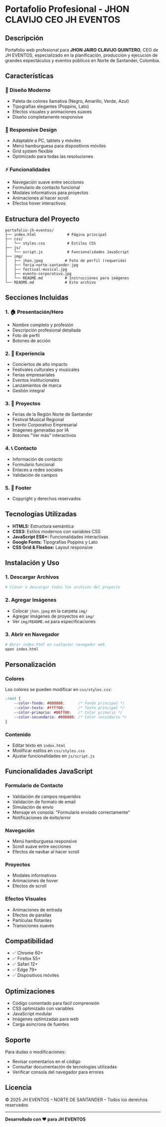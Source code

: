 # Portafolio Profesional - JHON CLAVIJO CEO JH EVENTOS

## Descripción

Portafolio web profesional para **JHON JAIRO CLAVIJO QUINTERO**, CEO de JH EVENTOS, especializado en la planificación, producción y ejecución de grandes espectáculos y eventos públicos en Norte de Santander, Colombia.

## Características

### 🎨 Diseño Moderno
- Paleta de colores llamativa (Negro, Amarillo, Verde, Azul)
- Tipografías elegantes (Poppins, Lato)
- Efectos visuales y animaciones suaves
- Diseño completamente responsive

### 📱 Responsive Design
- Adaptable a PC, tablets y móviles
- Menú hamburguesa para dispositivos móviles
- Grid system flexible
- Optimizado para todas las resoluciones

### ⚡ Funcionalidades
- Navegación suave entre secciones
- Formulario de contacto funcional
- Modales informativos para proyectos
- Animaciones al hacer scroll
- Efectos hover interactivos

## Estructura del Proyecto

```
portafolio-jh-eventos/
├── index.html              # Página principal
├── css/
│   └── styles.css          # Estilos CSS
├── js/
│   └── script.js           # Funcionalidades JavaScript
├── img/
│   ├── jhon.jpeg          # Foto de perfil (requerida)
│   ├── feria-norte-santander.jpg
│   ├── festival-musical.jpg
│   ├── evento-corporativo.jpg
│   └── README.md          # Instrucciones para imágenes
└── README.md              # Este archivo
```

## Secciones Incluidas

### 1. 🏠 Presentación/Hero
- Nombre completo y profesión
- Descripción profesional detallada
- Foto de perfil
- Botones de acción

### 2. 💼 Experiencia
- Conciertos de alto impacto
- Festivales culturales y musicales
- Ferias empresariales
- Eventos institucionales
- Lanzamientos de marca
- Gestión integral

### 3. 🎯 Proyectos
- Ferias de la Región Norte de Santander
- Festival Musical Regional
- Evento Corporativo Empresarial
- Imágenes generadas por IA
- Botones "Ver más" interactivos

### 4. 📞 Contacto
- Información de contacto
- Formulario funcional
- Enlaces a redes sociales
- Validación de campos

### 5. 📄 Footer
- Copyright y derechos reservados

## Tecnologías Utilizadas

- **HTML5:** Estructura semántica
- **CSS3:** Estilos modernos con variables CSS
- **JavaScript ES6+:** Funcionalidades interactivas
- **Google Fonts:** Tipografías Poppins y Lato
- **CSS Grid & Flexbox:** Layout responsive

## Instalación y Uso

### 1. Descargar Archivos
```bash
# Clonar o descargar todos los archivos del proyecto
```

### 2. Agregar Imágenes
- Colocar `jhon.jpeg` en la carpeta `img/`
- Agregar imágenes de proyectos en `img/`
- Ver `img/README.md` para especificaciones

### 3. Abrir en Navegador
```bash
# Abrir index.html en cualquier navegador web
open index.html
```

## Personalización

### Colores
Los colores se pueden modificar en `css/styles.css`:
```css
:root {
    --color-fondo: #000000;      /* Fondo principal */
    --color-texto: #ffff00;      /* Texto principal */
    --color-primario: #00ff00;   /* Color primario */
    --color-secundario: #000080; /* Color secundario */
}
```

### Contenido
- Editar texto en `index.html`
- Modificar estilos en `css/styles.css`
- Ajustar funcionalidades en `js/script.js`

## Funcionalidades JavaScript

### Formulario de Contacto
- Validación de campos requeridos
- Validación de formato de email
- Simulación de envío
- Mensaje en consola: "Formulario enviado correctamente"
- Notificaciones de éxito/error

### Navegación
- Menú hamburguesa responsive
- Scroll suave entre secciones
- Efectos de navbar al hacer scroll

### Proyectos
- Modales informativos
- Animaciones de hover
- Efectos de scroll

### Efectos Visuales
- Animaciones de entrada
- Efectos de parallax
- Partículas flotantes
- Transiciones suaves

## Compatibilidad

- ✅ Chrome 60+
- ✅ Firefox 55+
- ✅ Safari 12+
- ✅ Edge 79+
- ✅ Dispositivos móviles

## Optimizaciones

- Código comentado para fácil comprensión
- CSS optimizado con variables
- JavaScript modular
- Imágenes optimizadas para web
- Carga asíncrona de fuentes

## Soporte

Para dudas o modificaciones:
- Revisar comentarios en el código
- Consultar documentación de tecnologías utilizadas
- Verificar consola del navegador para errores

## Licencia

© 2025 JH EVENTOS – NORTE DE SANTANDER – Todos los derechos reservados

---

**Desarrollado con ❤️ para JH EVENTOS**
